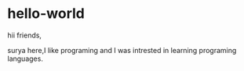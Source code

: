 # hello-world
 
hii friends,
        
surya here,I like programing and I was intrested in learning programing languages.

